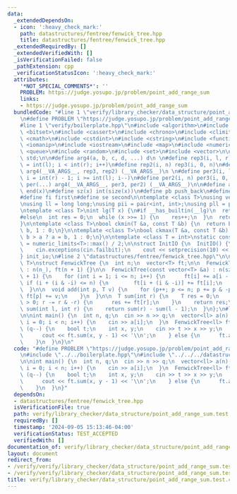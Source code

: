```yaml
---
data:
  _extendedDependsOn:
  - icon: ':heavy_check_mark:'
    path: datastructures/fentree/fenwick_tree.hpp
    title: datastructures/fentree/fenwick_tree.hpp
  _extendedRequiredBy: []
  _extendedVerifiedWith: []
  _isVerificationFailed: false
  _pathExtension: cpp
  _verificationStatusIcon: ':heavy_check_mark:'
  attributes:
    '*NOT_SPECIAL_COMMENTS*': ''
    PROBLEM: https://judge.yosupo.jp/problem/point_add_range_sum
    links:
    - https://judge.yosupo.jp/problem/point_add_range_sum
  bundledCode: "#line 1 \"verify/library_checker/data_structure/point_add_range_sum.test.cpp\"\
    \n#define PROBLEM \"https://judge.yosupo.jp/problem/point_add_range_sum\"\n\n\
    #line 1 \"verify/boilerplate.hpp\"\n#include <algorithm>\n#include <array>\n#include\
    \ <bitset>\n#include <cassert>\n#include <chrono>\n#include <climits>\n#include\
    \ <cmath>\n#include <cstdint>\n#include <cstring>\n#include <functional>\n#include\
    \ <iomanip>\n#include <iostream>\n#include <map>\n#include <numeric>\n#include\
    \ <queue>\n#include <random>\n#include <set>\n#include <vector>\n\nusing namespace\
    \ std;\n\n#define arg4(a, b, c, d, ...) d\n \n#define rep3(i, l, r) for (int i\
    \ = int(l); i < int(r); i++)\n#define rep2(i, n) rep3(i, 0, n)\n#define rep(...)\
    \ arg4(__VA_ARGS__, rep3, rep2) (__VA_ARGS__)\n \n#define per3(i, l, r) for (int\
    \ i = int(r) - 1; i >= int(l); i--)\n#define per2(i, n) per3(i, 0, n)\n#define\
    \ per(...) arg4(__VA_ARGS__, per3, per2) (__VA_ARGS__)\n\n#define all(x) begin(x),\
    \ end(x)\n#define sz(x) int(size(x))\n#define pb push_back\n#define eb emplace_back\n\
    #define fi first\n#define se second\n\ntemplate <class T>\nusing vec = vector<T>;\n\
    \nusing ll = long long;\nusing pii = pair<int, int>;\nusing pll = pair<ll, ll>;\n\
    \ntemplate <class T>\nint lg(T x) {\n#if __has_builtin(__lg)\n  return __lg(x);\n\
    #else\n  int res = 0;\n  while (x >>= 1) {\n    res++;\n  }\n  return res;\n#endif\n\
    }\n\ntemplate <class T>\nbool ckmin(T &a, const T &b) {\n  return b < a ? a =\
    \ b, 1 : 0;\n}\n\ntemplate <class T>\nbool ckmax(T &a, const T &b) {\n  return\
    \ b > a ? a = b, 1 : 0;\n}\n\ntemplate <class T = int>\nstatic constexpr T inf\
    \ = numeric_limits<T>::max() / 2;\n\nstruct InitIO {\n  InitIO() {\n    cin.tie(0)->sync_with_stdio(0);\n\
    \    cin.exceptions(cin.failbit);\n    cout << setprecision(10) << fixed;\n  }\n\
    } init_io;\n#line 2 \"datastructures/fentree/fenwick_tree.hpp\"\n\ntemplate <class\
    \ T>\nstruct FenwickTree {\n  int n;\n  vector<T> ft;\n\n  FenwickTree(int n_)\
    \ : n(n_), ft(n + 1) {}\n\n  FenwickTree(const vector<T> &a) : n(sz(a)), ft(n\
    \ + 1) {\n    for (int i = 1; i <= n; i++) {\n      ft[i] += a[i - 1];\n     \
    \ if (i + (i & -i) <= n) {\n        ft[i + (i & -i)] += ft[i];\n      }\n    }\n\
    \  }\n\n  void add(int p, T v) {\n    for (p++; p <= n; p += p & -p) {\n     \
    \ ft[p] += v;\n    }\n  }\n\n  T sum(int r) {\n    T res = 0;\n    for (r++; r\
    \ > 0; r -= r & -r) {\n      res += ft[r];\n    }\n    return res;\n  }\n\n  T\
    \ sum(int l, int r) {\n    return sum(r) - sum(l - 1);\n  }\n};\n#line 5 \"verify/library_checker/data_structure/point_add_range_sum.test.cpp\"\
    \n\nint main() {\n  int n, q;\n  cin >> n >> q;\n  vector<ll> a(n);\n  for (int\
    \ i = 0; i < n; i++) {\n    cin >> a[i];\n  }\n  FenwickTree<ll> ft(a);\n  while\
    \ (q--) {\n    bool t;\n    int x, y;\n    cin >> t >> x >> y;\n    if (t) {\n\
    \      cout << ft.sum(x, y - 1) << '\\n';\n    } else {\n      ft.add(x, y);\n\
    \    }\n  }\n}\n"
  code: "#define PROBLEM \"https://judge.yosupo.jp/problem/point_add_range_sum\"\n\
    \n#include \"../../boilerplate.hpp\"\n#include \"../../../datastructures/fentree/fenwick_tree.hpp\"\
    \n\nint main() {\n  int n, q;\n  cin >> n >> q;\n  vector<ll> a(n);\n  for (int\
    \ i = 0; i < n; i++) {\n    cin >> a[i];\n  }\n  FenwickTree<ll> ft(a);\n  while\
    \ (q--) {\n    bool t;\n    int x, y;\n    cin >> t >> x >> y;\n    if (t) {\n\
    \      cout << ft.sum(x, y - 1) << '\\n';\n    } else {\n      ft.add(x, y);\n\
    \    }\n  }\n}"
  dependsOn:
  - datastructures/fentree/fenwick_tree.hpp
  isVerificationFile: true
  path: verify/library_checker/data_structure/point_add_range_sum.test.cpp
  requiredBy: []
  timestamp: '2024-09-05 15:13:46-04:00'
  verificationStatus: TEST_ACCEPTED
  verifiedWith: []
documentation_of: verify/library_checker/data_structure/point_add_range_sum.test.cpp
layout: document
redirect_from:
- /verify/verify/library_checker/data_structure/point_add_range_sum.test.cpp
- /verify/verify/library_checker/data_structure/point_add_range_sum.test.cpp.html
title: verify/library_checker/data_structure/point_add_range_sum.test.cpp
---
```

